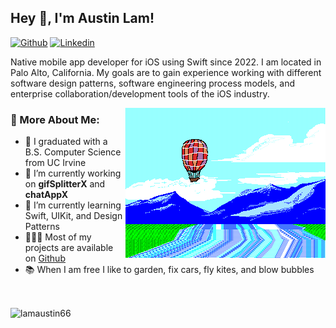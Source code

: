 ## Hey 👋, I'm Austin Lam!

[![Github](https://img.shields.io/badge/-Github-000?style=flat&logo=Github&logoColor=white)](https://github.com/lamaustin66)
[![Linkedin](https://img.shields.io/badge/-LinkedIn-blue?style=flat&logo=Linkedin&logoColor=white)](https://www.linkedin.com/lamaustin66)

Native mobile app developer for iOS using Swift since 2022. I am located in Palo Alto, California. My goals are to gain experience working with different software design patterns, software engineering process models, and enterprise collaboration/development tools of the iOS industry.

<img align="right" alt="GIF" src="https://github.com/lamaustin66/lamaustin66/blob/main/assets/pilotredsun.gif?raw=true"/>
  
### 🧐 More About Me:

- 📝 I graduated with a B.S. Computer Science from UC Irvine
- 🔭 I’m currently working on **gifSplitterX** and **chatAppX**
- 🌱 I’m currently learning Swift, UIKit, and Design Patterns
- 👨🏻‍💻 Most of my projects are available on [Github](https://github.com/lamaustin66)
- 📚 When I am free I like to garden, fix cars, fly kites, and blow bubbles

<br/>
<p><img align="center" src="https://github-readme-stats.vercel.app/api/top-langs?username=lamaustin66&show_icons=true&locale=en&layout=compact" alt="lamaustin66" /></p>
